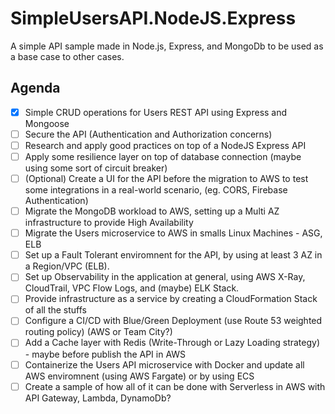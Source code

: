 # SimpleUsersAPI.NodeJS.Express
A simple API sample made in Node.js, Express, and MongoDb to be used as a base case to other cases.

## Agenda
- [x] Simple CRUD operations for Users REST API using Express and Mongoose
- [ ] Secure the API (Authentication and Authorization concerns)
- [ ] Research and apply good practices on top of a NodeJS Express API 
- [ ] Apply some resilience layer on top of database connection (maybe using some sort of circuit breaker)
- [ ] (Optional) Create a UI for the API before the migration to AWS to test some integrations in a real-world scenario, (eg. CORS, Firebase Authentication)
- [ ] Migrate the MongoDB workload to AWS, setting up a Multi AZ infrastructure to provide High Availability
- [ ] Migrate the Users microservice to AWS in smalls Linux Machines - ASG, ELB
- [ ] Set up a Fault Tolerant enviromnent for the API, by using at least 3 AZ in a Region/VPC (ELB).  
- [ ] Set up Observability in the application at general, using AWS X-Ray, CloudTrail, VPC Flow Logs, and (maybe) ELK Stack.
- [ ] Provide infrastructure as a service by creating a CloudFormation Stack of all the stuffs
- [ ] Configure a CI/CD with Blue/Green Deployment (use Route 53 weighted routing policy) (AWS or Team City?)
- [ ] Add a Cache layer with Redis (Write-Through or Lazy Loading strategy) - maybe before publish the API in AWS
- [ ] Containerize the Users API microservice with Docker and update all AWS enviromnent (using AWS Fargate) or by using ECS
- [ ] Create a sample of how all of it can be done with Serverless in AWS with API Gateway, Lambda, DynamoDb?
